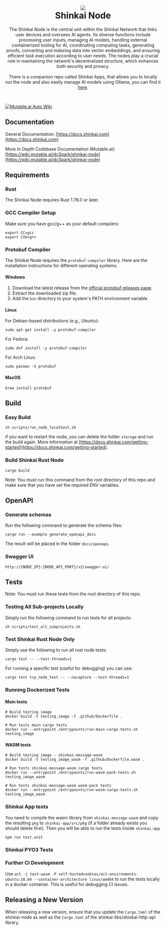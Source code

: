 <h1 align="center">
  <img src="files/icon.png"/><br/>
  Shinkai Node
</h1>
<p align="center">The Shinkai Node is the central unit within the Shinkai Network that links user devices and oversees AI agents. Its diverse functions include processing user inputs, managing AI models, handling external containerized tooling for AI, coordinating computing tasks, generating proofs, converting and indexing data into vector embeddings, and ensuring efficient task execution according to user needs. The nodes play a crucial role in maintaining the network's decentralized structure, which enhances both security and privacy.<br/><br/> There is a companion repo called Shinkai Apps, that allows you to locally run the node and also easily manage AI models using Ollama, you can find it <a href="https://github.com/dcSpark/shinkai-apps">here</a>.</p><br/>

[![Mutable.ai Auto Wiki](https://img.shields.io/badge/Auto_Wiki-Mutable.ai-blue)](https://wiki.mutable.ai/dcSpark/shinkai-node)

## Documentation

General Documentation: [https://docs.shinkai.com](https://docs.shinkai.com)

More In Depth Codebase Documentation (Mutable.ai): [https://wiki.mutable.ai/dcSpark/shinkai-node](https://wiki.mutable.ai/dcSpark/shinkai-node)

## Requirements

### Rust

The Shinkai Node requires Rust 1.76.0 or later.

### GCC Compiler Setup

Make sure you have gcc/g++ as your default compilers:

```
export CC=gcc
export CXX=g++
```


### Protobuf Compiler

The Shinkai Node requires the `protobuf-compiler` library. Here are the installation instructions for different operating systems:

#### Windows

1. Download the latest release from the [official protobuf releases page](https://github.com/protocolbuffers/protobuf/releases).
2. Extract the downloaded zip file.
3. Add the `bin` directory to your system's PATH environment variable.

#### Linux

For Debian-based distributions (e.g., Ubuntu):

```
sudo apt-get install -y protobuf-compiler
```

For Fedora:

```
sudo dnf install -y protobuf-compiler
```

For Arch Linux:

```
sudo pacman -S protobuf
```

#### MacOS

```
brew install protobuf
```

## Build

### Easy Build

```
sh scripts/run_node_localhost.sh
```

if you want to restart the node, you can delete the folder `storage` and run the build again. More information at [https://docs.shinkai.com/getting-started](https://docs.shinkai.com/getting-started).

### Build Shinkai Rust Node

```
cargo build
```
Note: You must run this command from the root directory of this repo and make sure that you have set the required ENV variables.

## OpenAPI

### Generate schemas

Run the following command to generate the schema files: 

```
cargo run --example generate_openapi_docs
```

The result will be placed in the folder `docs/openapi`.

### Swagger UI

```
http://{NODE_IP}:{NODE_API_PORT}/v2/swagger-ui/
```

## Tests

Note: You must run these tests from the root directory of this repo.

### Testing All Sub-projects Locally

Simply run the following command to run tests for all projects:

```
sh scripts/test_all_subprojects.sh
```

### Test Shinkai Rust Node Only

Simply use the following to run all rust node tests:

```
cargo test -- --test-threads=1
```

For running a specific test (useful for debugging) you can use:

```
cargo test tcp_node_test -- --nocapture --test-threads=1
```

### Running Dockerized Tests

#### Main tests

```
# Build testing image
docker build -t testing_image -f .github/Dockerfile .

# Run tests main cargo tests
docker run --entrypoint /entrypoints/run-main-cargo-tests.sh testing_image
```

#### WASM tests

```
# Build testing image - shinkai-message-wasm
docker build -t testing_image_wasm -f .github/Dockerfile.wasm .

# Run tests shinkai-message-wasm cargo tests
docker run --entrypoint /entrypoints/run-wasm-pack-tests.sh testing_image_wasm

# Run tests shinkai-message-wasm wasm-pack tests
docker run --entrypoint /entrypoints/run-wasm-cargo-tests.sh testing_image_wasm
```

### Shinkai App tests

You need to compile the wasm library from `shinkai-message-wasm` and copy the resulting `pkg` to `shinkai-app/src/pkg` (if a folder already exists you should delete first). Then you will be able to run the tests inside `shinkai-app`

```
npm run test.unit
```

### Shinkai PYO3 Tests

### Further CI Development

Use `act -j test-wasm -P self-hosted=nektos/act-environments-ubuntu:18.04 --container-architecture linux/amd64` to run the tests locally in a docker container. This is useful for debugging CI issues.

## Releasing a New Version

When releasing a new version, ensure that you update the `Cargo.toml` of the shinkai-node as well as the `Cargo.toml` of the shinkai-libs/shinkai-http-api library.